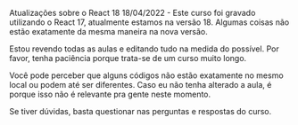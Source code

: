 Atualizações sobre o React 18
18/04/2022 - Este curso foi gravado utilizando o React 17, atualmente estamos na versão 18. Algumas coisas não estão exatamente da mesma maneira na nova versão.

Estou revendo todas as aulas e editando tudo na medida do possível. Por favor, tenha paciência porque trata-se de um curso muito longo.

Você pode perceber que alguns códigos não estão exatamente no mesmo local ou podem até ser diferentes. Caso eu não tenha alterado a aula, é porque isso não é relevante pra gente neste momento.

Se tiver dúvidas, basta questionar nas perguntas e respostas do curso.